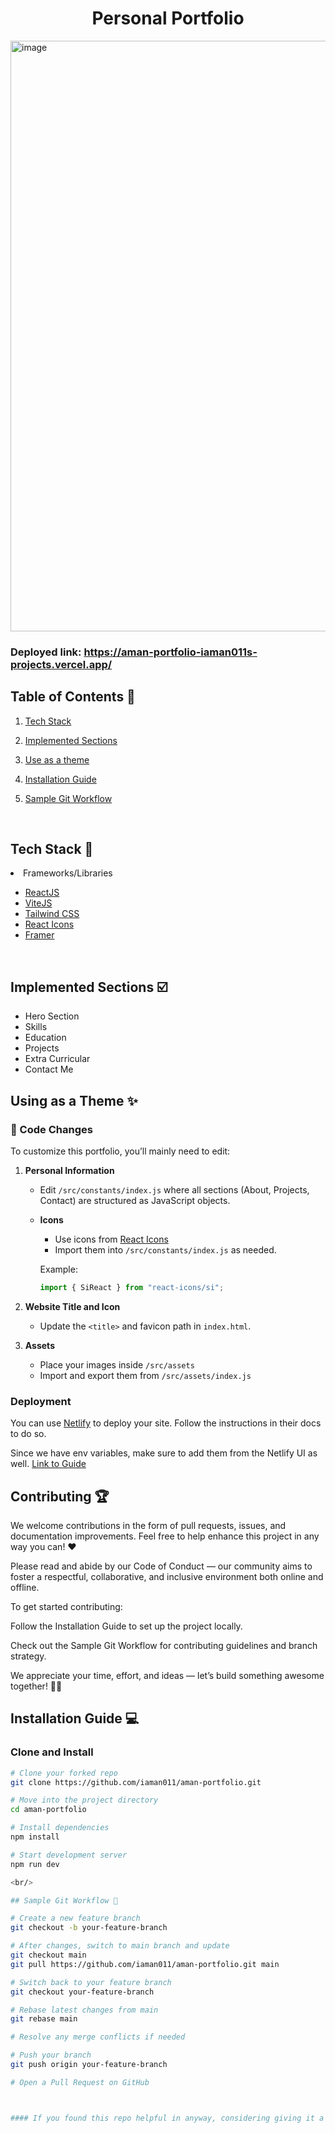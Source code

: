 <h1 align="center"> Personal Portfolio </h1>

<img width="945" alt="image" src="https://aman-portfolio-iaman011s-projects.vercel.app/banner.png">

### Deployed link: https://aman-portfolio-iaman011s-projects.vercel.app/

## Table of Contents 📁

1. [Tech Stack](#tech-stack-)
2. [Implemented Sections](#implemented-sections-%EF%B8%8F)
3. [Use as a theme](#using-as-a-theme-)
4. [Installation Guide](#installation-guide-)
5. [Sample Git Workflow](#sample-git-workflow)

   <br>

## Tech Stack 🧰

<li>Frameworks/Libraries</li>

- [ReactJS](https://reactjs.org/)
- [ViteJS](https://vitejs.dev/)
- [Tailwind CSS](https://tailwindcss.com/)
- [React Icons](https://react-icons.github.io/react-icons")
- [Framer](https://www.framer.com/)

<br/>

## Implemented Sections ☑️

- Hero Section
- Skills
- Education
- Projects
- Extra Curricular
- Contact Me


## Using as a Theme ✨

### 🔧 Code Changes

To customize this portfolio, you’ll mainly need to edit:

1. **Personal Information**

   - Edit `/src/constants/index.js` where all sections (About, Projects, Contact) are structured as JavaScript objects.
   - **Icons**  
     - Use icons from [React Icons](https://react-icons.github.io/react-icons/search)
     - Import them into `/src/constants/index.js` as needed.

     Example:
     ```javascript
     import { SiReact } from "react-icons/si";
     ```

2. **Website Title and Icon**

   - Update the `<title>` and favicon path in `index.html`.

3. **Assets**

   - Place your images inside `/src/assets`
   - Import and export them from `/src/assets/index.js`
### Deployment

You can use [Netlify](https://docs.netlify.com/) to deploy your site. Follow the instructions in their docs to do so.

Since we have env variables, make sure to add them from the Netlify UI as well. [Link to Guide](https://docs.netlify.com/environment-variables/get-started/#site-environment-variables)

## Contributing 🏆
We welcome contributions in the form of pull requests, issues, and documentation improvements. Feel free to help enhance this project in any way you can! ❤️

Please read and abide by our Code of Conduct —
our community aims to foster a respectful, collaborative, and inclusive environment both online and offline.

To get started contributing:

Follow the Installation Guide to set up the project locally.

Check out the Sample Git Workflow for contributing guidelines and branch strategy.

We appreciate your time, effort, and ideas — let’s build something awesome together! 🚀✨

## Installation Guide 💻

### Clone and Install

```bash
# Clone your forked repo
git clone https://github.com/iaman011/aman-portfolio.git

# Move into the project directory
cd aman-portfolio

# Install dependencies
npm install

# Start development server
npm run dev

<br/>

## Sample Git Workflow 🔀

# Create a new feature branch
git checkout -b your-feature-branch

# After changes, switch to main branch and update
git checkout main
git pull https://github.com/iaman011/aman-portfolio.git main

# Switch back to your feature branch
git checkout your-feature-branch

# Rebase latest changes from main
git rebase main

# Resolve any merge conflicts if needed

# Push your branch
git push origin your-feature-branch

# Open a Pull Request on GitHub



#### If you found this repo helpful in anyway, considering giving it a star - it would mean the world to me! 🌟


